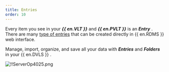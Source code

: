 ```yaml
---
title: Entries
order: 10
---
```

Every item you see in your ***{{ en.VLT }}*** and ***{{ en.PVLT }}*** is an ***Entry*** . There are many [type of entries](/server/web-interface/vault/entries/entry-type/) that can be created directly in {{ en.RDMS }} web interface.  

Manage, import, organize, and save all your data with ***Entries*** and ***Folders*** in your {{ en.DVLS }} .  

![!!ServerOp4025.png](https://webdevolutions.azureedge.net/docs/en/server/ServerOp4025.png) 
